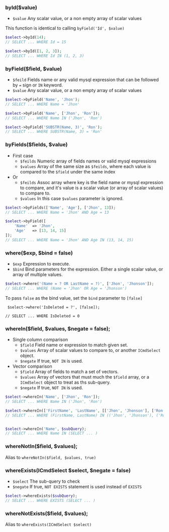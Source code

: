 
### byId($value)

* ```$value``` Any scalar value, or a non empty array of scalar values

This function is identical to calling ```byField('Id', $value)```


```php
$select->byId(14);
// SELECT ... WHERE Id = 15

$select->byId([1, 2, 3]);
// SELECT ... WHERE Id IN (1, 2, 3)
```

### byField($field, $value)

* ```$feild``` Fields name or any valid mysql expression that can be followed by ```=``` sign or ```IN``` keyword.
* ```$value``` Any scalar value, or a non empty array of scalar values

```php
$select->byField('Name', 'Jhon');
// SELECT ... WHERE Name = 'Jhon'

$select->byField('Name', ['Jhon', 'Ron']);
// SELECT ... WHERE Name IN ('Jhon', 'Ron')

$select->byField('SUBSTR(Name, 3)', 'Ron');
// SELECT ... WHERE SUBSTR(Name, 3) = 'Ron'
```

### byFields($fields, $value)

* First case
	* ```$feilds``` Numeric array of fields names or valid mysql expressions
	* ```$values``` Array of the same size as ```$feilds```, where each value is compared to the ```$field``` under the same index
* Or
	* ```$feilds``` Assoc array where key is the field name or mysql expression to compare, and it's value is a scalar value (or array of scalar values) to compare to.
	* ```$values``` In this case ```$values``` parameter is ignored.

```php
$select->byFields(['Name', 'Age'], ['Jhon', 13]);
// SELECT ... WHERE Name = 'Jhon' AND Age = 13

$select->byField([
	'Name'	=> 'Jhon', 
	'Age'	=> [13, 14, 15]
]);
// SELECT ... WHERE Name = 'Jhon' AND Age IN (13, 14, 15)
```

### where($exp, $bind = false)

* ```$exp``` Expression to execute.
* ```$bind``` Bind parameters for the expression. Either a single scalar value, or array of multiple values. 

```php
$select->where('(Name = ? OR LastName = ?)', ['Jhon', 'Jhonson']);
// SELECT ... WHERE (Name = 'Jhon' OR Age = 'Jhonson')
```

To pass `false` as the bind value, set the `bind` parameter to `[false]`

```
 $select->where('IsDeleted = ?', [false]);

// SELECT ... WHERE IsDeleted = 0
```

### whereIn($field, $values, $negate = false);

* Single column comparison
	* ```$field``` Field name or expression to match given set.
	* ```$values``` Array of scalar values to compare to, or another `ICmdSelect` object. 
	* ```$negate``` If true, `NOT IN` is used.
* Vector comparison
	* ```$field``` Array of fields to match a set of vectors. 
	* ```$values``` Array of vectors that must much the `$field` array, or a `ICmdSelect` object to treat as ths sub-query.
	* ```$negate``` If true, `NOT IN` is used.
		

```php
$select->whereIn('Name', ['Jhon', 'Ron']);
// SELECT ... WHERE Name IN ('Jhon', 'Ron')

$select->whereIn(['FirstName', 'LastName', [['Jhon', 'Jhonson'], ['Ron', 'Ronson']);
// SELECT ... WHERE (FirstName, LastName) IN (('Jhon', 'Jhonson'), ('Ron', 'Ronson'));


$select->whereIn('Name', $subQuery);
// SELECT ... WHERE Name IN (SELECT ... )
```

### whereNotIn($field, $values);

Alias to ```whereNotIn($field, $values, true)``` 

### whereExists(ICmdSelect $select, $negate = false)

* ```$select``` The sub-query to check
* ```$negate``` If true, `NOT EXISTS` statement is used instead of `EXISTS`

```php
$select->whereExists($subQuery);
// SELECT ... WHERE EXISTS (SELECT ... )
```

### whereNotExists($field, $values);

Alias to ```whereExists(ICmdSelect $select)``` 